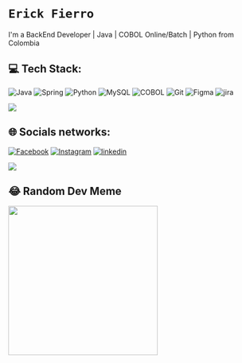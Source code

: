 # `Erick Fierro`
I'm a BackEnd Developer | Java | COBOL Online/Batch | Python from Colombia

## 💻 Tech Stack:
![Java](https://img.shields.io/badge/Java-ED8B00?style=for-the-badge&logo=openjdk&logoColor=white) ![Spring](https://img.shields.io/badge/Spring-6DB33F?style=for-the-badge&logo=spring&logoColor=white) ![Python](https://img.shields.io/badge/Python-3776AB?style=for-the-badge&logo=python&logoColor=white) ![MySQL](	https://img.shields.io/badge/MySQL-005C84?style=for-the-badge&logo=mysql&logoColor=white) ![COBOL](https://img.shields.io/badge/cobol-003545.svg?style=for-the-badge&logo=cobol&logoColor=white) ![Git](https://img.shields.io/badge/GIT-E44C30?style=for-the-badge&logo=git&logoColor=white) ![Figma](https://img.shields.io/badge/figma-%23F24E1E.svg?style=for-the-badge&logo=figma&logoColor=white) ![jira](	https://img.shields.io/badge/Jira-0052CC?style=for-the-badge&logo=Jira&logoColor=white)

![](https://github-readme-stats.vercel.app/api/top-langs/?username=erickfierro&theme=dark&hide_border=true&include_all_commits=true&count_private=false&layout=compact)

## 🌐 Socials networks:
[![Facebook](https://img.shields.io/badge/Facebook-%231877F2.svg?style=for-the-badge&logo=Facebook&logoColor=white)](https://www.facebook.com/erickfierr/)
[![Instagram](https://img.shields.io/badge/Instagram-%23E4405F.svg?style=for-the-badge&logo=Instagram&logoColor=white)](https://www.instagram.com/steven_fierr/) 
[![linkedin](https://img.shields.io/badge/linkedin-0A66C2?style=for-the-badge&logo=linkedin&logoColor=white)](https://linkedin.com/in/erick-stiven-fierro-perdomo)

![](https://quotes-github-readme.vercel.app/api?type=horizontal&theme=radical)
## 😂 Random Dev Meme
<img src='https://randommeme-five.vercel.app/' style="height: 300px;"/>
